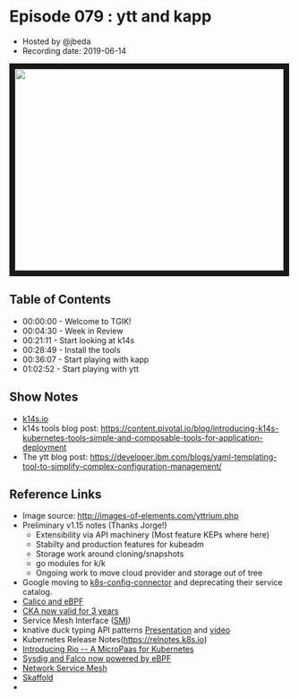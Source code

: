 # Episode 079 : ytt and kapp

- Hosted by @jbeda
- Recording date: 2019-06-14

<!--- Thumbnailed embed of the video, n8Xo_ghCIOSY is the video id from the youtube url --->

<a href="https://www.youtube.com/watch?v=CSglwNTQiYg
" target="_blank"><img src="http://img.youtube.com/vi/CSglwNTQiYg/hqdefault.jpg" width="480" height="360" border="10" /></a>

## Table of Contents

- 00:00:00 - Welcome to TGIK!
- 00:04:30 - Week in Review
- 00:21:11 - Start looking at k14s
- 00:28:49 - Install the tools
- 00:36:07 - Start playing with kapp
- 01:02:52 - Start playing with ytt

## Show Notes

* [k14s.io](https://k14s.io/)
* k14s tools blog post: https://content.pivotal.io/blog/introducing-k14s-kubernetes-tools-simple-and-composable-tools-for-application-deployment
* The ytt blog post: https://developer.ibm.com/blogs/yaml-templating-tool-to-simplify-complex-configuration-management/

## Reference Links
* Image source: http://images-of-elements.com/yttrium.php
* Preliminary v1.15 notes (Thanks Jorge!)
    * Extensibility via API machinery (Most feature KEPs where here)
    * Stabilty and production features for kubeadm
    * Storage work around cloning/snapshots
    * go modules for k/k
    * Ongoing work to move cloud provider and storage out of tree
* Google moving to [k8s-config-connector](https://github.com/GoogleCloudPlatform/k8s-config-connector) and deprecating their service catalog.
* [Calico and eBPF](https://thenewstack.io/tigera-harnesses-ebpf-to-give-calico-kernel-level-functionality/)
* [CKA now valid for 3 years](https://www.cncf.io/blog/2019/05/28/certified-kubernetes-administrator-cka-certification-is-now-valid-for-3-years/)
* Service Mesh Interface ([SMI](https://smi-spec.io/))
* knative duck typing API patterns [Presentation](https://static.sched.com/hosted_files/kccnceu19/ba/what-the-duck.pdf) and [video](https://www.youtube.com/watch?v=Mb8c5SP-Sw0&list=PLj6h78yzYM2PpmMAnvpvsnR4c27wJePh3&index=205&t=0s)
* Kubernetes Release Notes(https://relnotes.k8s.io)
* [Introducing Rio -- A MicroPaas for Kubernetes](https://www.youtube.com/watch?v=pzsfl7PaMP8)
* [Sysdig and Falco now powered by eBPF](https://sysdig.com/blog/sysdig-and-falco-now-powered-by-ebpf/)
* [Network Service Mesh](https://networkservicemesh.io)
* [Skaffold](https://skaffold.dev)
*
